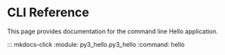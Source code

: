 # CLI Reference

This page provides documentation for the command line Hello application.

::: mkdocs-click
    :module: py3_hello.py3_hello
    :command: hello
